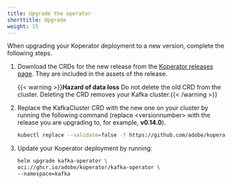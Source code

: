 ```yaml
---
title: Upgrade the operator
shorttitle: Upgrade
weight: 15
---
```


When upgrading your Koperator deployment to a new version, complete the following steps.

1. Download the CRDs for the new release from the [Koperator releases page](https://github.com/adobe/koperator/releases). They are included in the assets of the release.

    {{< warning >}}**Hazard of data loss** Do not delete the old CRD from the cluster. Deleting the CRD removes your Kafka cluster.{{< /warning >}}

1. Replace the KafkaCluster CRD with the new one on your cluster by running the following command (replace &lt;versionnumber> with the release you are upgrading to, for example, **v0.14.0**).

    ```bash
    kubectl replace --validate=false -f https://github.com/adobe/koperator/releases/download/<versionnumber>/kafka-operator.crds.yaml
    ```

1. Update your Koperator deployment by running:

    ```bash
    helm upgrade kafka-operator \
    oci://ghcr.io/adobe/koperator/kafka-operator \
    --namespace=kafka
    ```
